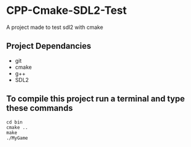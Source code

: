 # CPP-Cmake-SDL2-Test
A project made to test sdl2 with cmake

## Project Dependancies
* git
* cmake
* g++
* SDL2

## To compile this project run a terminal and type these commands
```
cd bin
cmake ..
make
./MyGame
```
